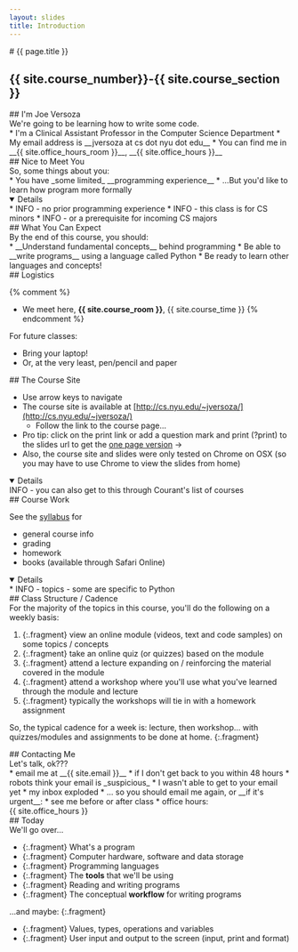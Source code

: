```yaml
---
layout: slides
title: Introduction 
---
```


<section markdown="block" class="intro-slide">
# {{ page.title }}

## {{ site.course_number}}-{{ site.course_section }}

<p><small></small></p>
</section>

<section markdown="block">
##  I'm Joe Versoza
<aside>
We're going to be learning how to write some code.
</aside>
* I'm a Clinical Assistant Professor in the Computer Science Department
* My email address is __jversoza at cs dot nyu dot edu__
* You can find me in __{{ site.office_hours_room }}__, __{{ site.office_hours }}__
</section>

<section markdown="block">
##  Nice to Meet You
<aside>
So, some things about you:
</aside>
* You have _some limited_ __programming experience__
* ...But you'd like to learn how program more formally

<details open markdown="block">
* INFO - no prior programming experience
* INFO - this class is for CS minors
* INFO - or a prerequisite for incoming CS majors
</details>
</section>

<section markdown="block">
##  What You Can Expect 
<aside>
By the end of this course, you should:
</aside>
* __Understand fundamental concepts__ behind programming
* Be able to __write programs__ using a language called Python
* Be ready to learn other languages and concepts!
</section>

<section markdown="block">
##  Logistics

{% comment %}
* We meet here, __{{ site.course_room }}__, {{ site.course_time }}
{% endcomment %}

For future classes:

* Bring your laptop!
* Or, at the very least, pen/pencil and paper
</section>

<section markdown="block">
##  The Course Site

* Use arrow keys to navigate
* The course site is available at [http://cs.nyu.edu/~jversoza/](http://cs.nyu.edu/~jversoza/) 
	* Follow the link to the course page... 
* Pro tip: click on the print link or add a question mark and print (?print) to the slides url to get the [one page version](intro.html?print) &rarr;
* Also, the course site and slides were only tested on Chrome on OSX (so you may have to use Chrome to view the slides from home)

<details open>
INFO - you can also get to this through Courant's list of courses
</details>
</section>

<section markdown="block">
##  Course Work

See the [syllabus](../../syllabus.html) for

* general course info
* grading
* homework
* books (available through Safari Online)

<details open>
* INFO - topics - some are specific to Python
</details>
</section>

<section markdown="block">
## Class Structure / Cadence

<aside>For the majority of the topics in this course, you'll do the following on a weekly basis: </aside>

1. {:.fragment} view an online module (videos, text and code samples) on some topics / concepts
2. {:.fragment} take an online quiz (or quizzes) based on the module
3. {:.fragment} attend a lecture expanding on / reinforcing the material covered in the module
4. {:.fragment} attend a workshop where you'll use what you've learned through the module and lecture
5. {:.fragment} typically the workshops will tie in with a homework assignment

So, the typical cadence for a week is: lecture, then workshop... with quizzes/modules and assignments to be done at home.
{:.fragment}

</section>

<section markdown="block">
##  Contacting Me
<aside>
Let's talk, ok???
</aside>
* email me at __{{ site.email }}__
* if I don't get back to you within 48 hours
	* robots think your email is _suspicious_
	* I wasn't able to get to your email yet
	* my inbox exploded
* ... so you should email me again, or __if it's urgent__:
	* see me before or after class
	* office hours: <br> {{ site.office_hours }}
</section>

<section markdown="block">
##  Today
<aside>
We'll go over...
</aside>

* {:.fragment} What's a program
* {:.fragment} Computer hardware, software and data storage
* {:.fragment} Programming languages
* {:.fragment} The __tools__ that we'll be using 
* {:.fragment} Reading and writing programs
* {:.fragment} The conceptual __workflow__ for writing programs

...and maybe:
{:.fragment}

* {:.fragment} Values, types, operations and variables
* {:.fragment} User input and output to the screen (input, print and format)
</section>
